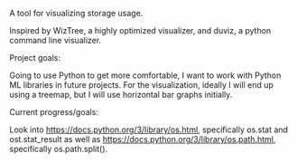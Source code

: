 A tool for visualizing storage usage.

Inspired by WizTree, a highly optimized visualizer, and duviz, a python command line visualizer.

Project goals:

Going to use Python to get more comfortable, I want to work with Python ML libraries in future projects.
For the visualization, ideally I will end up using a treemap, but I will use horizontal bar graphs initially.


Current progress/goals:

Look into https://docs.python.org/3/library/os.html, specifically os.stat and ost.stat_result as well as https://docs.python.org/3/library/os.path.html, specifically os.path.split().
